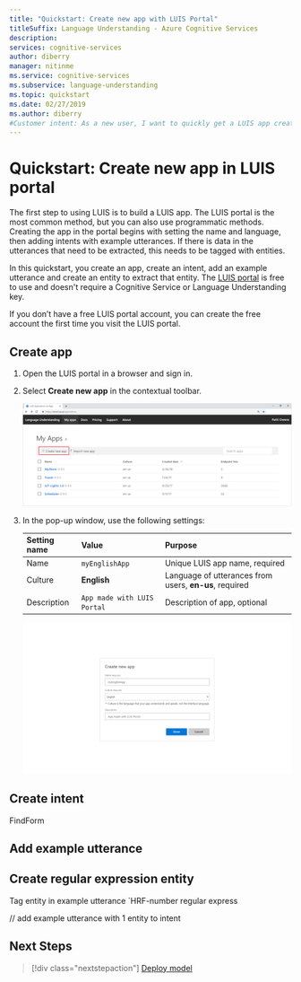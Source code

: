 ```yaml
---
title: "Quickstart: Create new app with LUIS Portal" 
titleSuffix: Language Understanding - Azure Cognitive Services
description:  
services: cognitive-services
author: diberry
manager: nitinme
ms.service: cognitive-services
ms.subservice: language-understanding
ms.topic: quickstart
ms.date: 02/27/2019
ms.author: diberry
#Customer intent: As a new user, I want to quickly get a LUIS app created in the LUIS portal so I can understand the different models of intent, entity and example utterances. 
---
```


# Quickstart: Create new app in LUIS portal

The first step to using LUIS is to build a LUIS app. The LUIS portal is the most common method, but you can also use programmatic methods. Creating the app in the portal begins with setting the name and language, then adding intents with example utterances. If there is data in the utterances that need to be extracted, this needs to be tagged with entities. 

In this quickstart, you create an app, create an intent, add an example utterance and create an entity to extract that entity. The [LUIS portal](https://www.luis.ai) is free to use and doesn't require a Cognitive Service or Language Understanding key. 

If you don’t have a free LUIS portal account, you can create the free account the first time you visit the LUIS portal.  

## Create app 

1. Open the LUIS portal in a browser and sign in. 

1. Select **Create new app** in the contextual toolbar.

    ![Create new app in LUIS portal](./media/get-started-portal-build-app/create-app-in-portal.png)

1. In the pop-up window, use the following settings:

    |Setting name| Value | Purpose|
    |--|--|--|
    |Name|`myEnglishApp`|Unique LUIS app name, required|
    |Culture|**English**|Language of utterances from users, **en-us**, required|
    |Description|`App made with LUIS Portal`|Description of app, optional|

    ![Enter new app settings](./media/get-started-portal-build-app/create-new-app-settings.png)


## Create intent 
FindForm

## Add example utterance 

## Create regular expression entity 

Tag entity in example utterance
`HRF-number regular express

// add example utterance with 1 entity to intent

## Next Steps

> [!div class="nextstepaction"]
> [Deploy model](./get-started-portal-deploy-model.md)
